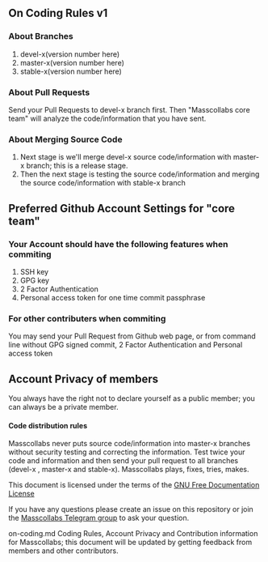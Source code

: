 ## On Coding Rules v1

### About Branches

1. devel-x(version number here)
2. master-x(version number here)
3. stable-x(version number here)

### About Pull Requests

Send your Pull Requests to devel-x branch first. Then "Masscollabs core team" will analyze the code/information that you have sent.

### About Merging Source Code

1. Next stage is we'll merge devel-x source code/information with master-x branch; this is a release stage.
2. Then the next stage is testing the source code/information and merging the source code/information with stable-x branch

## Preferred Github Account Settings for "core team"

### Your Account should have the following features when commiting

1. SSH key
2. GPG key
3. 2 Factor Authentication
4. Personal access token for one time commit passphrase

### For other contributers when commiting

You may send your Pull Request from Github web page, or from command line without GPG signed commit, 2 Factor Authentication and Personal access token 

## Account Privacy of members

You always have the right not to declare yourself as a public member; you can always be a private member.

#### Code distribution rules

Masscollabs never puts source code/information into master-x branches without security testing and correcting the information. Test twice your code and information and then send your pull request to all branches (devel-x , master-x and stable-x). Masscollabs plays, fixes, tries, makes.

This document is licensed under the terms of the [GNU Free Documentation License](https://www.gnu.org/licenses/fdl-1.3.en.html)

If you have any questions please create an issue on this repository or join the [Masscollabs Telegram group](https://t.me/masscollabs) to ask your question.

on-coding.md Coding Rules, Account Privacy and Contribution information for Masscollabs; this document will be updated by getting feedback from members and other contributors.


